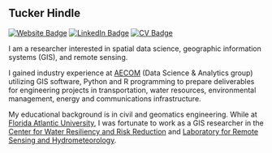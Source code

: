 ## Tucker Hindle

[![Website Badge](https://img.shields.io/badge/My-Website-lightgrey)](https://tuckerhindle.com)
[![LinkedIn Badge](https://img.shields.io/badge/My-LinkedIn-blue)](https://www.linkedin.com/in/tuckerhindle)
[![CV Badge](https://img.shields.io/badge/My-CV-critical)](https://tuckerhindle.com/uploads/cv-tucker-hindle-202208.pdf)

I am a researcher interested in spatial data science, geographic information systems (GIS), and remote sensing.

I gained industry experience at [AECOM](https://aecom.com) (Data Science & Analytics group) utilizing GIS software, Python and R programming to prepare deliverables for engineering projects in transportation, water resources, environmental management, energy and communications infrastructure.

My educational background is in civil and geomatics engineering. While at [Florida Atlantic University](https://www.fau.edu), I was fortunate to work as a GIS researcher in the [Center for Water Resiliency and Risk Reduction](https://www.fau.edu/engineering/research/cwr3/about) and [Laboratory for Remote Sensing and Hydrometeorology](http://faculty.eng.fau.edu/suh).
